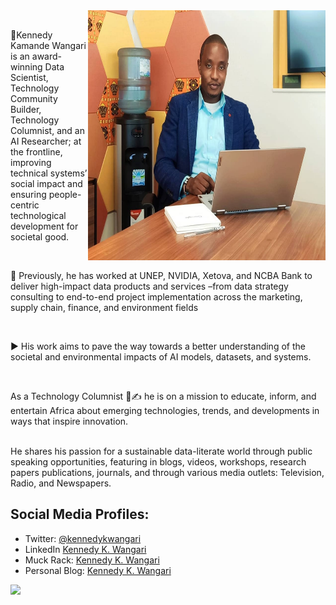 <img align="right" alt="GIF" src="https://github.com/kennedykwangari/kennedykwangari/blob/master/images/kennedykwangari.jpg" width="380" height="400" />
<br>

🎯Kennedy Kamande Wangari is an award-winning Data Scientist, Technology Community Builder, Technology Columnist, and an AI Researcher; at the frontline, improving technical systems’ social impact and ensuring people-centric technological development for societal good.

<br>

🧭 Previously, he has worked at UNEP, NVIDIA, Xetova, and NCBA Bank to deliver high-impact data products and services –from data strategy consulting to end-to-end project implementation across the marketing, supply chain, finance, and environment fields

<br>

▶️ His work aims to pave the way towards a better understanding of the societal and environmental impacts of AI models, datasets, and systems.  

<br>

As a Technology Columnist 📰✍️ he is on a mission to educate, inform, and entertain Africa about emerging technologies, trends, and developments in ways that inspire innovation.

<br>
He shares his passion for a sustainable data-literate world through public speaking opportunities, featuring in blogs, videos, workshops, research papers publications, journals, and through various media outlets: Television, Radio, and Newspapers.


<br>

## Social Media Profiles:

- Twitter: [@kennedykwangari](https://github.com/kennedykwangari)
- LinkedIn [Kennedy K. Wangari](https://www.linkedin.com/in/kennedykwangari/)
- Muck Rack: [Kennedy K. Wangari](https://muckrack.com/kennedykwangari)
- Personal Blog: [Kennedy K. Wangari](https://kennedykwangari.github.io/)

![](https://komarev.com/ghpvc/?username=kennedykwangari&color=blue)


<br>

</p>
